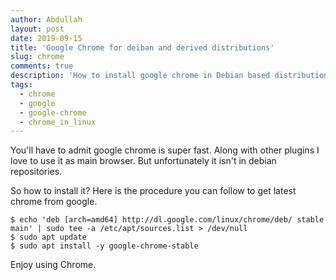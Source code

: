 ```yaml
---
author: Abdullah
layout: post
date: 2019-09-15
title: 'Google Chrome for deiban and derived distributions'
slug: chrome
comments: true
description: 'How to install google chrome in Debian based distributions'
tags:
  - chrome
  - google
  - google-chrome
  - chrome_in_linux
---
```


You'll have to admit google chrome is super fast. Along with other plugins I love to use it as main browser. But unfortunately it isn't in debian repositories.

So how to install it? Here is the procedure you can follow to get
latest chrome from google. 

```
$ echo 'deb [arch=amd64] http://dl.google.com/linux/chrome/deb/ stable main' | sudo tee -a /etc/apt/sources.list > /dev/null
$ sudo apt update
$ sudo apt install -y google-chrome-stable
```

Enjoy using Chrome.
